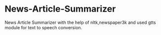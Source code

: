 # News-Article-Summarizer
News Article Summarizer with the help of nltk,newspaper3k and used gtts module for text to speech conversion.
